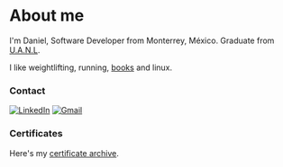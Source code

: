 # About me
I'm Daniel, Software Developer from Monterrey, México. Graduate from <a href="https://www.uanl.mx/en/uanl-at-a-glance/">U.A.N.L</a>. 

I like weightlifting, running, <a href="https://www.goodreads.com/review/list/176531508-daniel?shelf=read">books</a> and linux.

### Contact

[![LinkedIn](https://img.shields.io/badge/LinkedIn-%230077B5.svg?logo=linkedin&logoColor=white)](https://linkedin.com/in/danielscc) 
[![Gmail](https://img.shields.io/badge/Gmail-%23D14836.svg?logo=gmail&logoColor=white)](mailto:daniel.cruzcts@gmail.com)

### Certificates
Here's my <a href="https://github.com/danielscc/certificates">certificate archive</a>.
